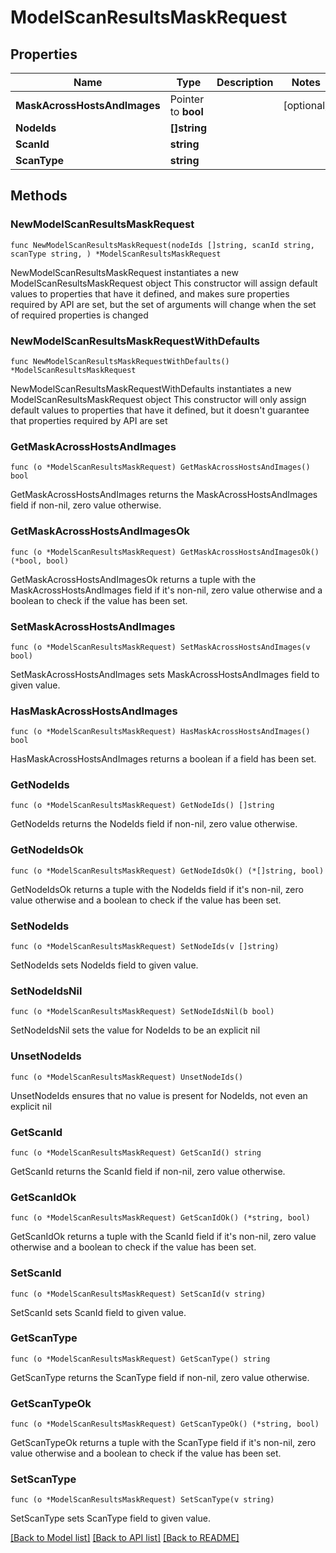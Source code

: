 # ModelScanResultsMaskRequest

## Properties

Name | Type | Description | Notes
------------ | ------------- | ------------- | -------------
**MaskAcrossHostsAndImages** | Pointer to **bool** |  | [optional] 
**NodeIds** | **[]string** |  | 
**ScanId** | **string** |  | 
**ScanType** | **string** |  | 

## Methods

### NewModelScanResultsMaskRequest

`func NewModelScanResultsMaskRequest(nodeIds []string, scanId string, scanType string, ) *ModelScanResultsMaskRequest`

NewModelScanResultsMaskRequest instantiates a new ModelScanResultsMaskRequest object
This constructor will assign default values to properties that have it defined,
and makes sure properties required by API are set, but the set of arguments
will change when the set of required properties is changed

### NewModelScanResultsMaskRequestWithDefaults

`func NewModelScanResultsMaskRequestWithDefaults() *ModelScanResultsMaskRequest`

NewModelScanResultsMaskRequestWithDefaults instantiates a new ModelScanResultsMaskRequest object
This constructor will only assign default values to properties that have it defined,
but it doesn't guarantee that properties required by API are set

### GetMaskAcrossHostsAndImages

`func (o *ModelScanResultsMaskRequest) GetMaskAcrossHostsAndImages() bool`

GetMaskAcrossHostsAndImages returns the MaskAcrossHostsAndImages field if non-nil, zero value otherwise.

### GetMaskAcrossHostsAndImagesOk

`func (o *ModelScanResultsMaskRequest) GetMaskAcrossHostsAndImagesOk() (*bool, bool)`

GetMaskAcrossHostsAndImagesOk returns a tuple with the MaskAcrossHostsAndImages field if it's non-nil, zero value otherwise
and a boolean to check if the value has been set.

### SetMaskAcrossHostsAndImages

`func (o *ModelScanResultsMaskRequest) SetMaskAcrossHostsAndImages(v bool)`

SetMaskAcrossHostsAndImages sets MaskAcrossHostsAndImages field to given value.

### HasMaskAcrossHostsAndImages

`func (o *ModelScanResultsMaskRequest) HasMaskAcrossHostsAndImages() bool`

HasMaskAcrossHostsAndImages returns a boolean if a field has been set.

### GetNodeIds

`func (o *ModelScanResultsMaskRequest) GetNodeIds() []string`

GetNodeIds returns the NodeIds field if non-nil, zero value otherwise.

### GetNodeIdsOk

`func (o *ModelScanResultsMaskRequest) GetNodeIdsOk() (*[]string, bool)`

GetNodeIdsOk returns a tuple with the NodeIds field if it's non-nil, zero value otherwise
and a boolean to check if the value has been set.

### SetNodeIds

`func (o *ModelScanResultsMaskRequest) SetNodeIds(v []string)`

SetNodeIds sets NodeIds field to given value.


### SetNodeIdsNil

`func (o *ModelScanResultsMaskRequest) SetNodeIdsNil(b bool)`

 SetNodeIdsNil sets the value for NodeIds to be an explicit nil

### UnsetNodeIds
`func (o *ModelScanResultsMaskRequest) UnsetNodeIds()`

UnsetNodeIds ensures that no value is present for NodeIds, not even an explicit nil
### GetScanId

`func (o *ModelScanResultsMaskRequest) GetScanId() string`

GetScanId returns the ScanId field if non-nil, zero value otherwise.

### GetScanIdOk

`func (o *ModelScanResultsMaskRequest) GetScanIdOk() (*string, bool)`

GetScanIdOk returns a tuple with the ScanId field if it's non-nil, zero value otherwise
and a boolean to check if the value has been set.

### SetScanId

`func (o *ModelScanResultsMaskRequest) SetScanId(v string)`

SetScanId sets ScanId field to given value.


### GetScanType

`func (o *ModelScanResultsMaskRequest) GetScanType() string`

GetScanType returns the ScanType field if non-nil, zero value otherwise.

### GetScanTypeOk

`func (o *ModelScanResultsMaskRequest) GetScanTypeOk() (*string, bool)`

GetScanTypeOk returns a tuple with the ScanType field if it's non-nil, zero value otherwise
and a boolean to check if the value has been set.

### SetScanType

`func (o *ModelScanResultsMaskRequest) SetScanType(v string)`

SetScanType sets ScanType field to given value.



[[Back to Model list]](../README.md#documentation-for-models) [[Back to API list]](../README.md#documentation-for-api-endpoints) [[Back to README]](../README.md)


